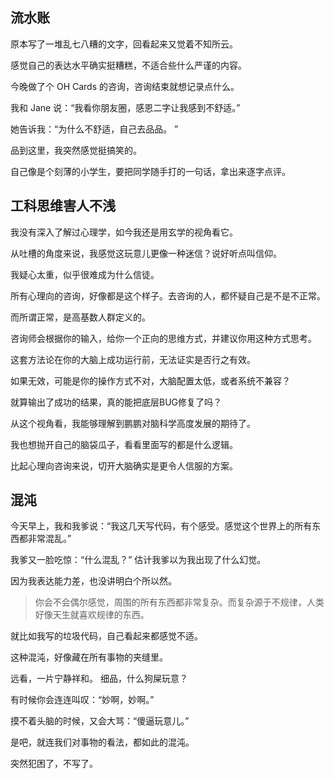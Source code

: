 ## 流水账

原本写了一堆乱七八糟的文字，回看起来又觉着不知所云。

感觉自己的表达水平确实挺糟糕，不适合些什么严谨的内容。

今晚做了个 OH Cards 的咨询，咨询结束就想记录点什么。

我和 Jane 说：“我看你朋友圈，感恩二字让我感到不舒适。”

她告诉我：“为什么不舒适，自己去品品。 ”

品到这里，我突然感觉挺搞笑的。

自己像是个刻薄的小学生，要把同学随手打的一句话，拿出来逐字点评。

## 工科思维害人不浅

我没有深入了解过心理学，如今我还是用玄学的视角看它。

从吐槽的角度来说，我感觉这玩意儿更像一种迷信？说好听点叫信仰。

我疑心太重，似乎很难成为什么信徒。

所有心理向的咨询，好像都是这个样子。去咨询的人，都怀疑自己是不是不正常。

而所谓正常，是高基数人群定义的。

咨询师会根据你的输入，给你一个正向的思维方式，并建议你用这种方式思考。

这套方法论在你的大脑上成功运行前，无法证实是否行之有效。

如果无效，可能是你的操作方式不对，大脑配置太低，或者系统不兼容？

就算输出了成功的结果，真的能把底层BUG修复了吗？

从这个视角看，我能够理解到鹏鹏对脑科学高度发展的期待了。

我也想抛开自己的脑袋瓜子，看看里面写的都是什么逻辑。

比起心理向咨询来说，切开大脑确实是更令人信服的方案。

## 混沌

今天早上，我和我爹说：“我这几天写代码，有个感受。感觉这个世界上的所有东西都非常混乱。”

我爹又一脸吃惊：“什么混乱？” 估计我爹以为我出现了什么幻觉。

因为我表达能力差，也没讲明白个所以然。

> 你会不会偶尔感觉，周围的所有东西都非常复杂。而复杂源于不规律，人类好像天生就喜欢规律的东西。

就比如我写的垃圾代码，自己看起来都感觉不适。

这种混沌，好像藏在所有事物的夹缝里。

远看，一片宁静祥和。 细品，什么狗屎玩意？

有时候你会连连叫叹：“妙啊，妙啊。”

摸不着头脑的时候，又会大骂：“傻逼玩意儿。”

是吧，就连我们对事物的看法，都如此的混沌。

突然犯困了，不写了。
